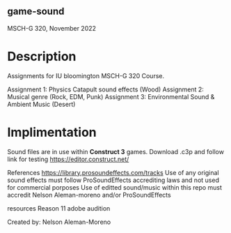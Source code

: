 ## game-sound
MSCH-G 320, November 2022

# Description
Assignments for IU bloomington MSCH-G 320 Course.

Assignment 1: Physics Catapult sound effects (Wood)
Assignment 2: Musical genre (Rock, EDM, Punk)
Assignment 3: Environmental Sound & Ambient Music (Desert)

# Implimentation
Sound files are in use within **Construct 3** games. Download .c3p and follow link for testing
https://editor.construct.net/

References
https://library.prosoundeffects.com/tracks
Use of any original sound effects must follow ProSoundEffects accrediting laws and not used for commercial porposes
Use of editted sound/music within this repo must accredit Nelson Aleman-moreno and/or ProSoundEffects

resources
Reason 11
adobe audition 

Created by: Nelson Aleman-Moreno
